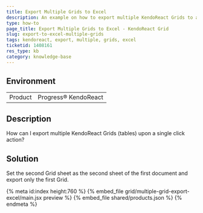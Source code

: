 ```yaml
---
title: Export Multiple Grids to Excel
description: An example on how to export multiple KendoReact Grids to a single Excel file.
type: how-to
page_title: Export Multiple Grids to Excel - KendoReact Grid
slug: export-to-excel-multiple-grids
tags: kendoreact, export, multiple, grids, excel
ticketid: 1408161
res_type: kb
category: knowledge-base
---
```


## Environment

<table>
    <tbody>
	    <tr>
	    	<td>Product</td>
	    	<td>Progress® KendoReact</td>
	    </tr>
    </tbody>
</table>


## Description

How can I export multiple KendoReact Grids (tables) upon a single click action?

## Solution

Set the second Grid sheet as the second sheet of the first document and export only the first Grid.

{% meta id:index height:760 %}
{% embed_file grid/multiple-grid-export-excel/main.jsx preview %}
{% embed_file shared/products.json %}
{% endmeta %}